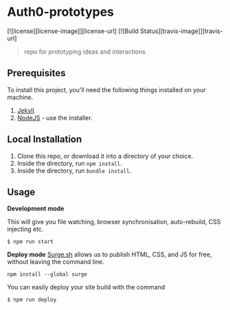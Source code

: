 # Auth0-prototypes

[![license][license-image]][license-url] [![Build Status][travis-image]][travis-url] 

> repo for prototyping ideas and interactions

## Prerequisites

To install this project, you'll need the following things installed on your machine.

1. [Jekyll](http://jekyllrb.com/).
2. [NodeJS](http://nodejs.org) - use the installer.

## Local Installation

1. Clone this repo, or download it into a directory of your choice.
2. Inside the directory, run `npm install`.
3. Inside the directory, run `bundle install`.

## Usage

**Development mode**

This will give you file watching, browser synchronisation, auto-rebuild, CSS injecting etc.

```shell
$ npm run start
```

**Deploy mode**
[Surge.sh](https://surge.sh) allows us to publish HTML, CSS, and JS for free, without leaving the command line.
```shell
npm install --global surge
```
You can easily deploy your site build with the command
```shell
$ npm run deploy
```

